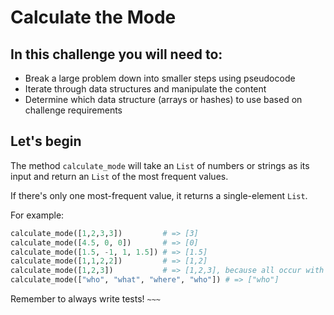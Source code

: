 # Calculate the Mode 

## In this challenge you will need to:
- Break a large problem down into smaller steps using pseudocode
- Iterate through data structures and manipulate the content
- Determine which data structure (arrays or hashes) to use based on challenge requirements

## Let's begin
The method `calculate_mode` will take an `List` of numbers or strings as its input and return an `List` of the most frequent values.

If there's only one most-frequent value, it returns a single-element `List`.

For example:

```python
calculate_mode([1,2,3,3])         # => [3]
calculate_mode([4.5, 0, 0])       # => [0]
calculate_mode([1.5, -1, 1, 1.5]) # => [1.5]
calculate_mode([1,1,2,2])         # => [1,2]
calculate_mode([1,2,3])           # => [1,2,3], because all occur with equal frequency
calculate_mode(["who", "what", "where", "who"]) # => ["who"]
```

Remember to always write tests!
```~~~```
